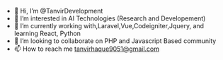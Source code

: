 - 👋 Hi, I’m @TanvirDevelopment
- 👀 I’m interested in AI Technologies (Research and Developement)
- 🌱 I’m currently working with,Laravel,Vue,Codeigniter,Jquery, and learning React, Python
- 💞️ I’m looking to collaborate on PHP and Javascript Based community
- 📫 How to reach me tanvirhaque9051@gmail.com

<!---
TanvirDevelpoment/TanvirDevelpoment is a ✨ special ✨ repository because its `README.md` (this file) appears on your GitHub profile.
You can click the Preview link to take a look at your changes.
--->
